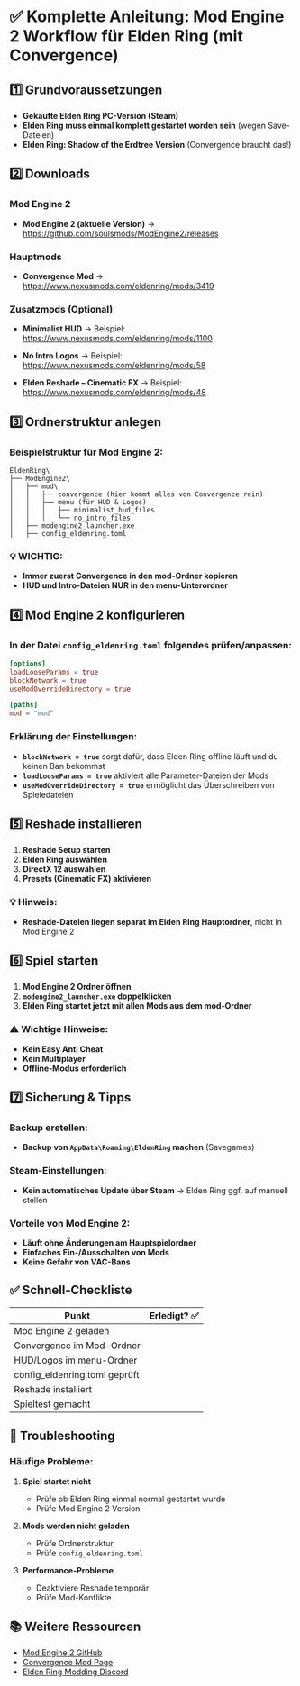 # ✅ Komplette Anleitung: Mod Engine 2 Workflow für Elden Ring (mit Convergence)

## 1️⃣ Grundvoraussetzungen

- **Gekaufte Elden Ring PC-Version (Steam)**
- **Elden Ring muss einmal komplett gestartet worden sein** (wegen Save-Dateien)
- **Elden Ring: Shadow of the Erdtree Version** (Convergence braucht das!)

## 2️⃣ Downloads

### Mod Engine 2
- **Mod Engine 2 (aktuelle Version)**
  → https://github.com/soulsmods/ModEngine2/releases

### Hauptmods
- **Convergence Mod**
  → https://www.nexusmods.com/eldenring/mods/3419

### Zusatzmods (Optional)
- **Minimalist HUD**
  → Beispiel: https://www.nexusmods.com/eldenring/mods/1100

- **No Intro Logos**
  → Beispiel: https://www.nexusmods.com/eldenring/mods/58

- **Elden Reshade – Cinematic FX**
  → Beispiel: https://www.nexusmods.com/eldenring/mods/48

## 3️⃣ Ordnerstruktur anlegen

### Beispielstruktur für Mod Engine 2:

```
EldenRing\
├── ModEngine2\
│   ├── mod\
│   │   ├── convergence (hier kommt alles von Convergence rein)
│   │   ├── menu (für HUD & Logos)
│   │   │   ├── minimalist_hud_files
│   │   │   └── no_intro_files
│   ├── modengine2_launcher.exe
│   ├── config_eldenring.toml
```

### 💡 WICHTIG:

- **Immer zuerst Convergence in den mod-Ordner kopieren**
- **HUD und Intro-Dateien NUR in den menu-Unterordner**

## 4️⃣ Mod Engine 2 konfigurieren

### In der Datei `config_eldenring.toml` folgendes prüfen/anpassen:

```toml
[options]
loadLooseParams = true
blockNetwork = true
useModOverrideDirectory = true

[paths]
mod = "mod"
```

### Erklärung der Einstellungen:

- **`blockNetwork = true`** sorgt dafür, dass Elden Ring offline läuft und du keinen Ban bekommst
- **`loadLooseParams = true`** aktiviert alle Parameter-Dateien der Mods
- **`useModOverrideDirectory = true`** ermöglicht das Überschreiben von Spieledateien

## 5️⃣ Reshade installieren

1. **Reshade Setup starten**
2. **Elden Ring auswählen**
3. **DirectX 12 auswählen**
4. **Presets (Cinematic FX) aktivieren**

### 💡 Hinweis:
- **Reshade-Dateien liegen separat im Elden Ring Hauptordner**, nicht in Mod Engine 2

## 6️⃣ Spiel starten

1. **Mod Engine 2 Ordner öffnen**
2. **`modengine2_launcher.exe` doppelklicken**
3. **Elden Ring startet jetzt mit allen Mods aus dem mod-Ordner**

### ⚠️ Wichtige Hinweise:
- **Kein Easy Anti Cheat**
- **Kein Multiplayer**
- **Offline-Modus erforderlich**

## 7️⃣ Sicherung & Tipps

### Backup erstellen:
- **Backup von `AppData\Roaming\EldenRing` machen** (Savegames)

### Steam-Einstellungen:
- **Kein automatisches Update über Steam** → Elden Ring ggf. auf manuell stellen

### Vorteile von Mod Engine 2:
- **Läuft ohne Änderungen am Hauptspielordner**
- **Einfaches Ein-/Ausschalten von Mods**
- **Keine Gefahr von VAC-Bans**

## ✅ Schnell-Checkliste

| Punkt | Erledigt? ✅ |
|-------|-------------|
| Mod Engine 2 geladen | |
| Convergence im Mod-Ordner | |
| HUD/Logos im menu-Ordner | |
| config_eldenring.toml geprüft | |
| Reshade installiert | |
| Spieltest gemacht | |

## 🔧 Troubleshooting

### Häufige Probleme:

1. **Spiel startet nicht**
   - Prüfe ob Elden Ring einmal normal gestartet wurde
   - Prüfe Mod Engine 2 Version

2. **Mods werden nicht geladen**
   - Prüfe Ordnerstruktur
   - Prüfe `config_eldenring.toml`

3. **Performance-Probleme**
   - Deaktiviere Reshade temporär
   - Prüfe Mod-Konflikte

## 📚 Weitere Ressourcen

- [Mod Engine 2 GitHub](https://github.com/soulsmods/ModEngine2)
- [Convergence Mod Page](https://www.nexusmods.com/eldenring/mods/3419)
- [Elden Ring Modding Discord](https://discord.gg/soulsmods) 